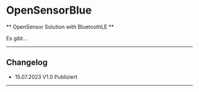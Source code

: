 # OpenSensorBlue #
** OpenSensor Solution with BluetoothLE **

Es gibt...

---
## Changelog  ##
- 15.07.2023 V1.0 Publiziert

---

